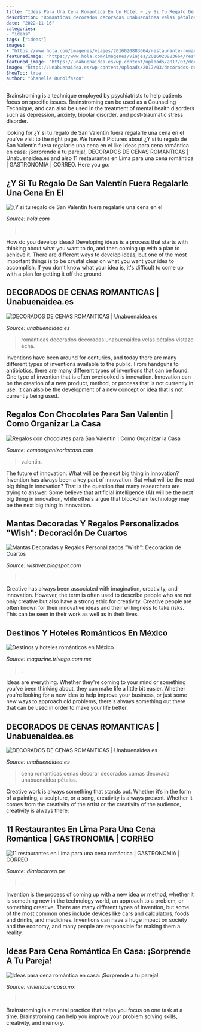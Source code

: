 ```yaml
---
title: "Ideas Para Una Cena Romantica En Un Hotel ~ ¿y Si Tu Regalo De San Valentín Fuera Regalarle Una Cena En El"
description: "Romanticas decorados decoradas unabuenaidea velas pétalos vistazo echa"
date: "2022-11-16"
categories:
- "ideas"
tags: ["ideas"]
images:
- "https://www.hola.com/imagenes/viajes/2016020883664/restaurante-romantico-italia-cueva/0-351-148/a_restaurante-itali-a.jpg"
featuredImage: "https://www.hola.com/imagenes/viajes/2016020883664/restaurante-romantico-italia-cueva/0-351-148/a_restaurante-itali-a.jpg"
featured_image: "https://unabuenaidea.es/wp-content/uploads/2017/03/decorados-de-cenas-romanticas-unabuenaidea.es-6.jpg"
image: "https://unabuenaidea.es/wp-content/uploads/2017/03/decorados-de-cenas-romanticas-unabuenaidea.es-2.jpg"
ShowToc: true
author: "Shanelle Runolfsson"
---
```



Brainstroming is a technique employed by psychiatrists to help patients focus on specific issues. Brainstroming can be used as a Counseling Technique, and can also be used in the treatment of mental health disorders such as depression, anxiety, bipolar disorder, and post-traumatic stress disorder.

	

		
looking for ¿Y si tu regalo de San Valentín fuera regalarle una cena en el you've visit to the right page. We have 8 Pictures about ¿Y si tu regalo de San Valentín fuera regalarle una cena en el like Ideas para cena romántica en casa: ¡Sorprende a tu pareja!, DECORADOS DE CENAS ROMANTICAS | Unabuenaidea.es and also 11 restaurantes en Lima para una cena romántica | GASTRONOMIA | CORREO. Here you go:
		
    
## ¿Y Si Tu Regalo De San Valentín Fuera Regalarle Una Cena En El

<img loading=lazy src="https://www.hola.com/imagenes/viajes/2016020883664/restaurante-romantico-italia-cueva/0-351-148/a_restaurante-itali-a.jpg" onerror="this.onerror=null;this.src='https://tse4.mm.bing.net/th?id=OIP.-LXTtou2MFXcgvoihJNkBwHaE9&amp;pid=15.1';" alt="¿Y si tu regalo de San Valentín fuera regalarle una cena en el">

_Source: hola.com_

>. 

	

How do you develop ideas?
Developing ideas is a process that starts with thinking about what you want to do, and then coming up with a plan to achieve it. There are different ways to develop ideas, but one of the most important things is to be crystal clear on what you want your idea to accomplish. If you don't know what your idea is, it's difficult to come up with a plan for getting it off the ground.

    
## DECORADOS DE CENAS ROMANTICAS | Unabuenaidea.es

<img loading=lazy src="https://unabuenaidea.es/wp-content/uploads/2017/03/decorados-de-cenas-romanticas-unabuenaidea.es-2.jpg" onerror="this.onerror=null;this.src='https://tse2.mm.bing.net/th?id=OIP.EUgeN0Z3omp7DhlLQJeK8gHaFj&amp;pid=15.1';" alt="DECORADOS DE CENAS ROMANTICAS | Unabuenaidea.es">

_Source: unabuenaidea.es_

>romanticas decorados decoradas unabuenaidea velas pétalos vistazo echa. 

	

Inventions have been around for centuries, and today there are many different types of inventions available to the public. From handguns to antibiotics, there are many different types of inventions that can be found. One type of invention that is often overlooked is innovation. Innovation can be the creation of a new product, method, or process that is not currently in use. It can also be the development of a new concept or idea that is not currently being used.

    
## Regalos Con Chocolates Para San Valentin | Como Organizar La Casa

<img loading=lazy src="https://comoorganizarlacasa.com/wp-content/uploads/2017/01/regalos-con-chocolates-para-san-valentin.jpg" onerror="this.onerror=null;this.src='https://tse1.mm.bing.net/th?id=OIP.MZBXJjRSM4zGuxZALU09agHaJQ&amp;pid=15.1';" alt="Regalos con chocolates para San Valentin | Como Organizar la Casa">

_Source: comoorganizarlacasa.com_

>valentin. 

	

The future of innovation: What will be the next big thing in innovation?
Invention has always been a key part of innovation. But what will be the next big thing in innovation? That is the question that many researchers are trying to answer. Some believe that artificial intelligence (AI) will be the next big thing in innovation, while others argue that blockchain technology may be the next big thing in innovation.

    
## Mantas Decoradas Y Regalos Personalizados &quot;Wish&quot;: Decoración De Cuartos

<img loading=lazy src="http://3.bp.blogspot.com/-HDTatQMKfvI/TV6tZBFyp5I/AAAAAAAAAE0/m3O8zDvxIjM/w1200-h630-p-k-no-nu/habitacion-hesperia-finisterre-072008.jpg" onerror="this.onerror=null;this.src='https://tse1.mm.bing.net/th?id=OIP.cRkWqEi46cq0Vc86yoi67wHaFj&amp;pid=15.1';" alt="Mantas Decoradas y Regalos Personalizados &quot;Wish&quot;: Decoración de Cuartos">

_Source: wishver.blogspot.com_

>. 

	

Creative has always been associated with imagination, creativity, and innovation. However, the term is often used to describe people who are not only creative but also have a strong ethic for creativity. Creative people are often known for their innovative ideas and their willingness to take risks. This can be seen in their work as well as in their lives.

    
## Destinos Y Hoteles Románticos En México

<img loading=lazy src="https://media-magazine.trivago.com/wp-content/uploads/2019/10/18102109/assets-0000-0001-last-minute-fotolia-214742459-subscription-monthly-xl.jpg" onerror="this.onerror=null;this.src='https://tse4.mm.bing.net/th?id=OIP.ch-eXSh8SGheP7wA9vFSBgHaE8&amp;pid=15.1';" alt="Destinos y hoteles románticos en México">

_Source: magazine.trivago.com.mx_

>. 

	

Ideas are everything. Whether they're coming to your mind or something you've been thinking about, they can make life a little bit easier. Whether you're looking for a new idea to help improve your business, or just some new ways to approach old problems, there's always something out there that can be used in order to make your life better.

    
## DECORADOS DE CENAS ROMANTICAS | Unabuenaidea.es

<img loading=lazy src="https://unabuenaidea.es/wp-content/uploads/2017/03/decorados-de-cenas-romanticas-unabuenaidea.es-6.jpg" onerror="this.onerror=null;this.src='https://tse4.mm.bing.net/th?id=OIP.CuGrpDFD-9WLnCoeAVE4swHaFj&amp;pid=15.1';" alt="DECORADOS DE CENAS ROMANTICAS | Unabuenaidea.es">

_Source: unabuenaidea.es_

>cena romanticas cenas decorar decorados camas decorada unabuenaidea pétalos. 

	

Creative work is always something that stands out. Whether it’s in the form of a painting, a sculpture, or a song, creativity is always present. Whether it comes from the creativity of the artist or the creativity of the audience, creativity is always there.

    
## 11 Restaurantes En Lima Para Una Cena Romántica | GASTRONOMIA | CORREO

<img loading=lazy src="https://diariocorreo.pe/resizer/pCDu1VZhbUC9zLM6BY-W_S-6DSs=/980x528/smart/filters:format(jpeg):quality(75)/arc-anglerfish-arc2-prod-elcomercio.s3.amazonaws.com/public/YI3HWQSGFBAIPN4LZRA4RKURAA.jpg" onerror="this.onerror=null;this.src='https://tse4.mm.bing.net/th?id=OIP.Nv-UWt_UM8xgaPm5KjjRvQHaD_&amp;pid=15.1';" alt="11 restaurantes en Lima para una cena romántica | GASTRONOMIA | CORREO">

_Source: diariocorreo.pe_

>. 

	

Invention is the process of coming up with a new idea or method, whether it is something new in the technology world, an approach to a problem, or something creative. There are many different types of invention, but some of the most common ones include devices like cars and calculators, foods and drinks, and medicines. Inventions can have a huge impact on society and the economy, and many people are responsible for making them a reality.

    
## Ideas Para Cena Romántica En Casa: ¡Sorprende A Tu Pareja!

<img loading=lazy src="https://i1.wp.com/www.viviendoencasa.mx/wp-content/uploads/2021/02/noche-romantica.jpg?w=750&amp;ssl=1" onerror="this.onerror=null;this.src='https://tse2.mm.bing.net/th?id=OIP.039yp3dHjiUWk8OFFk1opgHaJ4&amp;pid=15.1';" alt="Ideas para cena romántica en casa: ¡Sorprende a tu pareja!">

_Source: viviendoencasa.mx_

>. 

	

Brainstroming is a mental practice that helps you focus on one task at a time. Brainstroming can help you improve your problem solving skills, creativity, and memory.

